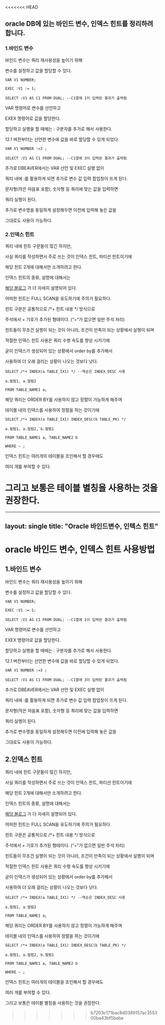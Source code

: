 <<<<<<< HEAD
## oracle DB에 있는 바인드 변수, 인덱스 힌트를 정리하려 합니다.



### 1.바인드 변수

바인드 변수는 쿼리 재사용성을 높이기 위해

변수를 설정하고 값을 할당할 수 있다.

```
VAR V1 NUMBER;

EXEC :V1 := 1;

SELECT :V1 AS C1 FROM DUAL; --C1열에 1이 입력된 결과가 출력됨
```

VAR 명령어로 변수를 선언하고

EXEX 명령어로 값을 할당한다.

할당하고 실행을 할 때에는 : 구분자를 추가로 해서 사용한다.

12.1 버전부터는 선언한 변수에 값을 바로 할당할 수 있게 되었다.

```
VAR V1 NUMBER :=3 ;

SELECT :V1 AS C1 FROM DUAL; --C1열에 3이 입력된 결과가 출력됨
```



추가로 DBEAVER에서는 VAR 선언 및 EXEC 실행 없이

쿼리 내에 :를 활용하게 되면 추가로 변수 값 입력 팝업창이 뜨게 된다.

문자형(작은 따음표 포함), 숫자형 등 쿼리에 맞는 값을 입력하면

쿼리 실행이 된다.

추가로 변수명을 동일하게 설정해두면 이전에 입력해 놓은 값을

그대로도 사용이 가능하다.



### 2.인덱스 힌트

쿼리 내에 힌트 구문들이 많긴 하지만,

사실 쿼리를 작성하면서 주로 쓰는 것이 인덱스 힌트, 파티션 힌트이기에

해당 힌트 2개에 대해서만 소개하려고 한다.

인덱스 힌트의 종류, 설명에 대해서는

[해당 블로그](http://dbcafe.co.kr/wiki/index.php/힌트_종류) 가 더 자세히 설명되어 있다.

어떠한 힌트는 FULL SCAN을 유도하기에 주의가 필요하다.



힌트 구문은 공통적으로 /*+ 힌트 내용 */ 방식으로

주석에서 + 기호가 추가된 형태이다. (“+”가 없으면 일반 주석 처리)

힌트들이 무조건 실행이 되는 것이 아니라, 조건이 만족이 되는 상황에서 실행이 되며

적절한 인덱스 힌트 사용은 쿼리 수행 속도를 향상 시키기에

굳이 인덱스가 생성되어 있는 상황에서 order by를 추가해서

사용하여 더 오래 걸리는 상황이 나오는 것보다 낫다.

```
SELECT /*+ INDEX(a TABLE_IX1) */ --역순은 INDEX_DESC 사용

a.컬럼1, a.컬럼2

FROM TABLE_NAME1 a;
```

해당 쿼리는 ORDER BY를 사용하지 않고 정렬이 가능하게 해주며

테이블 내의 인덱스를 사용하여 정렬을 하는 것이기에

```
SELECT /*+ INDEX(a TABLE_IX1) INDEX_DESC(b TABLE_PK) */ 

a.컬럼1, a.컬럼2, b.컬럼1

FROM TABLE_NAME1 a, TABLE_NAME2 b

WHERE ~ ;
```

인덱스 힌트는 여러개의 테이블을 조인해서 할 경우에도

여러 개를 부여할 수 있다.

그리고 보통은 테이블 별칭을 사용하는 것을 권장한다.
=======
---
layout: single
title: "Oracle 바인드변수, 인텍스 힌트"
---

# oracle 바인드 변수, 인덱스 힌트 사용방법

## 1.바인드 변수

바인드 변수는 쿼리 재사용성을 높이기 위해

변수를 설정하고 값을 할당할 수 있다.

```
VAR V1 NUMBER;

EXEC :V1 := 1;

SELECT :V1 AS C1 FROM DUAL; --C1열에 1이 입력된 결과가 출력됨
```

VAR 명령어로 변수를 선언하고

EXEX 명령어로 값을 할당한다.

할당하고 실행을 할 때에는 : 구분자를 추가로 해서 사용한다.

12.1 버전부터는 선언한 변수에 값을 바로 할당할 수 있게 되었다.

```
VAR V1 NUMBER :=3 ;

SELECT :V1 AS C1 FROM DUAL; --C1열에 3이 입력된 결과가 출력됨
```



추가로 DBEAVER에서는 VAR 선언 및 EXEC 실행 없이

쿼리 내에 :를 활용하게 되면 추가로 변수 값 입력 팝업창이 뜨게 된다.

문자형(작은 따음표 포함), 숫자형 등 쿼리에 맞는 값을 입력하면

쿼리 실행이 된다.

추가로 변수명을 동일하게 설정해두면 이전에 입력해 놓은 값을

그대로도 사용이 가능하다.



## 2.인덱스 힌트

쿼리 내에 힌트 구문들이 많긴 하지만,

사실 쿼리를 작성하면서 주로 쓰는 것이 인덱스 힌트, 파티션 힌트이기에

해당 힌트 2개에 대해서만 소개하려고 한다.

인덱스 힌트의 종류, 설명에 대해서는

[해당 블로그](http://dbcafe.co.kr/wiki/index.php/힌트_종류) 가 더 자세히 설명되어 있다.

어떠한 힌트는 FULL SCAN을 유도하기에 주의가 필요하다.



힌트 구문은 공통적으로 /*+ 힌트 내용 */ 방식으로

주석에서 + 기호가 추가된 형태이다. (“+”가 없으면 일반 주석 처리)

힌트들이 무조건 실행이 되는 것이 아니라, 조건이 만족이 되는 상황에서 실행이 되며

적절한 인덱스 힌트 사용은 쿼리 수행 속도를 향상 시키기에

굳이 인덱스가 생성되어 있는 상황에서 order by를 추가해서

사용하여 더 오래 걸리는 상황이 나오는 것보다 낫다.

```
SELECT /*+ INDEX(a TABLE_IX1) */ --역순은 INDEX_DESC 사용

a.컬럼1, a.컬럼2

FROM TABLE_NAME1 a;
```

해당 쿼리는 ORDER BY를 사용하지 않고 정렬이 가능하게 해주며

테이블 내의 인덱스를 사용하여 정렬을 하는 것이기에

```
SELECT /*+ INDEX(a TABLE_IX1) INDEX_DESC(b TABLE_PK) */ 

a.컬럼1, a.컬럼2, b.컬럼1

FROM TABLE_NAME1 a, TABLE_NAME2 b

WHERE ~ ;
```

인덱스 힌트는 여러개의 테이블을 조인해서 할 경우에도

여러 개를 부여할 수 있다.

그리고 보통은 테이블 별칭을 사용하는 것을 권장한다.
>>>>>>> b7203c171bac8d0389157ac355300ba43bf5bebe
